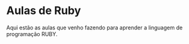 # Aulas de Ruby

Aqui estão as aulas que venho fazendo para aprender a linguagem de programação RUBY.

